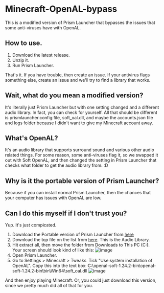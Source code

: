 # Minecraft-OpenAL-bypass
This is a modified version of Prism Launcher that bypasses the issues that some anti-viruses have with OpenAL. 

## How to use.
1. Download the latest release.
2. Unzip it.
3. Run Prism Launcher.

That's it. If you have trouble, then create an issue. If your antivirus flags something else, create an issue and we'll try to find a library that works.

## Wait, what do you mean a modified version?

It's literally just Prism Launcher but with one setting changed and a different audio library. In fact, you can check for yourself. All that should be different is prismlauncher.config file, soft_oal.dll, and maybe the accounts.json file and logs folder because I didn't want to give my Minecraft account away.

## What's OpenAL?
It's an audio library that supports surround sound and various other audio related things. For some reason, some anti-viruses flag it, so we swapped it out with Soft OpenAL, and then changed the setting in Prism Launcher that checks what folder to get the audio library from. :D

## Why is it the portable version of Prism Launcher?

Because if you can install normal Prism Launcher, then the chances that your computer has issues with OpenAL are low.

## Can I do this myself if I don't trust you?

Yup. It's just compicated.
1. Download the Portable version of Prism Launcher from [here](https://prismlauncher.org/)
2. Download the top file on the list from [here](https://github.com/kcat/openal-soft/releases/tag/1.24.2). This is the Audio Library. 
3. Hit extract all, then move the folder from Downloads to This PC (C:\). Your screen should look kind of like this: ![image](https://github.com/user-attachments/assets/591b0c54-febf-4e7b-9cef-60269f88688c)
4. Open Prism Launcher.
5. Go to Settings > Minecraft > Tweaks. Tick "Use system installation of OpenAL". Copy this into the text box: C:\openal-soft-1.24.2-bin\openal-soft-1.24.2-bin\bin\Win64\soft_oal.dll
![image](https://github.com/user-attachments/assets/ff15e2e8-ab29-4899-9581-7a7889927329)

And then enjoy playing Minecraft. Or, you could just download this version, since we pretty much did all of that for you.

